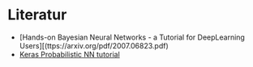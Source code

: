 # Literatur
- [Hands-on Bayesian Neural Networks - a Tutorial for DeepLearning Users][(ttps://arxiv.org/pdf/2007.06823.pdf)
- [Keras Probabilistic NN tutorial](https://keras.io/examples/keras_recipes/bayesian_neural_networks/)
